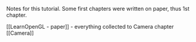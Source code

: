 Notes for this tutorial. Some first chapters were written on paper, thus 1st chapter.

[[LearnOpenGL - paper]] - everything collected to Camera chapter
[[Camera]] 